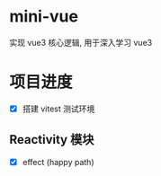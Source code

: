 # mini-vue

实现 vue3 核心逻辑, 用于深入学习 vue3

# 项目进度

- [x] 搭建 vitest 测试环境

## Reactivity 模块

- [x] effect (happy path)
